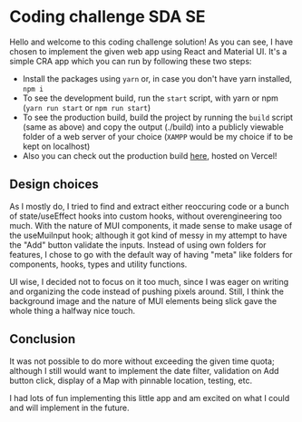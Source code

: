 # Coding challenge SDA SE

Hello and welcome to this coding challenge solution! As you can see, I have chosen to implement the given web app using React and Material UI.
It's a simple CRA app which you can run by following these two steps:

- Install the packages using `yarn` or, in case you don't have yarn installed, `npm i`
- To see the development build, run the `start` script, with yarn or npm (`yarn run start` or `npm run start`)
- To see the production build, build the project by running the `build` script (same as above) and copy the output (./build) into a publicly viewable folder of a web server of your choice (`XAMPP` would be my choice if to be kept on localhost)
- Also you can check out the production build [here](https://corona-tracker-umber.vercel.app/), hosted on Vercel!

## Design choices

As I mostly do, I tried to find and extract either reoccuring code or a bunch of state/useEffect hooks into custom hooks, without overengineering too much. With the nature of MUI components, it made sense to make usage of the useMuiInput hook; although it got kind of messy in my attempt to have the "Add" button validate the inputs. Instead of using own folders for features, I chose to go with the default way of having "meta" like folders for components, hooks, types and utility functions.

UI wise, I decided not to focus on it too much, since I was eager on writing and organizing the code instead of pushing pixels around. Still, I think the background image and the nature of MUI elements being slick gave the whole thing a halfway nice touch.


## Conclusion 
It was not possible to do more without exceeding the given time quota; although I still would want to implement the date filter, validation on Add button click, display of a Map with pinnable location, testing, etc.

I had lots of fun implementing this little app and am excited on what I could and will implement in the future.